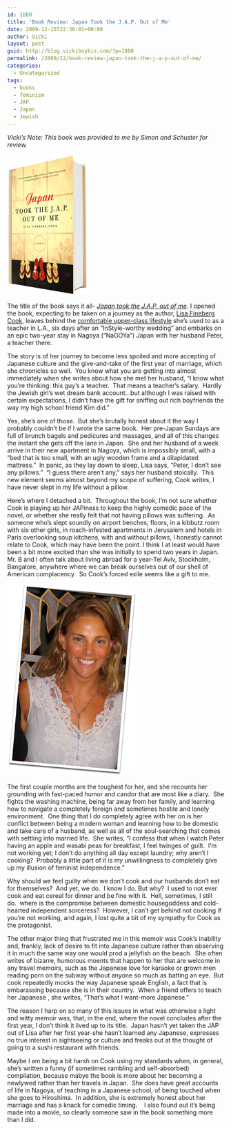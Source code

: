 ```yaml
---
id: 1880
title: 'Book Review: Japan Took the J.A.P. Out of Me'
date: 2009-12-15T22:36:01+00:00
author: Vicki
layout: post
guid: http://blog.vickiboykis.com/?p=1880
permalink: /2009/12/book-review-japan-took-the-j-a-p-out-of-me/
categories:
  - Uncategorized
tags:
  - books
  - feminism
  - JAP
  - Japan
  - Jewish
---
```

_Vicki&#8217;s Note: This book was provided to me by Simon and Schuster for review._ 

[<img class="aligncenter size-full wp-image-1893" title="japan jap" src="https://raw.githubusercontent.com/veekaybee/wlb/gh-pages/assets/images/2009/12/japan-jap.png" alt="japan jap" width="188" height="325" />](https://raw.githubusercontent.com/veekaybee/wlb/gh-pages/assets/images/2009/12/japan-jap.png)

The title of the book says it all- [_Japan took the J.A.P. out of me_](http://www.amazon.com/Japan-Took-J-P-Out/dp/1439110034). I opened the book, expecting to be taken on a journey as the author, [Lisa Fineberg Cook](http://www.lisafinebergcook.com/), leaves behind the [comfortable upper-class lifestyle](http://en.wikipedia.org/wiki/Jewish-American_princess) she&#8217;s used to as a teacher in L.A., six days after an &#8220;InStyle-worthy wedding&#8221; and embarks on an epic two-year stay in Nagoya (&#8220;NaGOYa&#8221;) Japan with her husband Peter, a teacher there.

The story is of her journey to become less spoiled and more accepting of Japanese culture and the give-and-take of the first year of marriage, which she chronicles so well.  You know what you are getting into almost immediately when she writes about how she met her husband, &#8220;I know what you&#8217;re thinking: this guy&#8217;s a teacher.  That means a teacher&#8217;s salary.  Hardly the Jewish girl&#8217;s wet dream bank account&#8230;but although I was raised with certain expectations, I didn&#8217;t have the gift for sniffing out rich boyfriends the way my high school friend Kim did.&#8221;

Yes, she&#8217;s one of those.  But she&#8217;s brutally honest about it the way I probably couldn&#8217;t be if I wrote the same book.  Her pre-Japan Sundays are full of brunch bagels and pedicures and massages, and all of this changes the instant she gets off the lane in Japan.  She and her husband of a week arrive in their new apartment in Nagoya, which is impossibly small, with a &#8220;bed that is too small, with an ugly wooden frame and a dilapidated mattress.&#8221;  In panic, as they lay down to sleep, Lisa says, &#8220;Peter, I don&#8217;t see any pillows.&#8221;  &#8220;I guess there aren&#8217;t any,&#8221; says her husband stoically.  This new element seems almost beyond my scope of suffering, Cook writes, I have never slept in my life without a pillow.

Here&#8217;s where I detached a bit.  Throughout the book, I&#8217;m not sure whether Cook is playing up her JAPiness to keep the highly comedic pace of the novel, or whether she really felt that not having pillows was suffering.  As someone who&#8217;s slept soundly on airport benches, floors, in a kibbutz room with six other girls, in roach-infested apartments in Jerusalem and hotels in Paris overlooking soup kitchens, with and without pillows, I honestly cannot relate to Cook, which may have been the point. I think I at least would have been a bit more excited than she was initially to spend two years in Japan.  Mr. B and I often talk about living abroad for a year-Tel Aviv, Stockholm, Bangalore, anywhere where we can break ourselves out of our shell of American complacency.  So Cook&#8217;s forced exile seems like a gift to me.

[<img class="aligncenter size-full wp-image-1895" title="lisafeinbergcook" src="https://raw.githubusercontent.com/veekaybee/wlb/gh-pages/assets/images/2009/12/lisafeinbergcook.jpg" alt="lisafeinbergcook" width="301" height="444" />](https://raw.githubusercontent.com/veekaybee/wlb/gh-pages/assets/images/2009/12/lisafeinbergcook.jpg)

The first couple months are the toughest for her, and she recounts her grounding with fast-paced humor and candor that are most like a diary.  She fights the washing machine, being far away from her family, and learning how to navigate a completely foreign and sometimes hostile and lonely environment.  One thing that I do completely agree with her on is her conflict between being a modern woman and learning how to be domestic and take care of a husband, as well as all of the soul-searching that comes with settling into married life.  She writes, &#8220;I confess that when I watch Peter having an apple and wasabi peas for breakfast, I feel twinges of guilt.  I&#8217;m not working yet; I don&#8217;t do anything all day except laundry; why aren&#8217;t I cooking?  Probably a little part of it is my unwillingness to completely give up my illusion of feminist independence.&#8221;

Why should we feel guilty when we don&#8217;t cook and our husbands don&#8217;t eat for themselves?  And yet, we do.  I know I do. But why?  I used to not ever cook and eat cereal for dinner and be fine with it.  Hell, sometimes, I still do.  where is the compromise between domestic housegoddess and cold-hearted independent sorceress?  However, I can&#8217;t get behind not cooking if you&#8217;re not working, and again, I lost quite a bit of my sympathy for Cook as the protagonist.

The other major thing that frustrated me in this memoir was Cook&#8217;s inability and, frankly, lack of desire to fit into Japanese culture rather than observing it in much the same way one would prod a jellyfish on the beach.  She often writes of bizarre, humorous moents that happen to her that are welcome in any travel memoirs, such as the Japanese love for karaoke or grown men reading porn on the subway without anyone so much as batting an eye.  But cook repeatedly mocks the way Japanese speak English, a fact that is embarassing because she is in their country.  When a friend offers to teach her Japanese , she writes, &#8220;That&#8217;s what I want-more Japanese.&#8221;

The reason I harp on so many of this issues in what was otherwise a light and witty memoir was, that, in the end, where the novel concludes after the first year, I don&#8217;t think it lived up to its title.  Japan hasn&#8217;t yet taken the JAP out of Lisa after her first year-she hasn&#8217;t learned any Japanese, expresses no true interest in sightseeing or culture and freaks out at the thought of going to a sushi restaurant with friends.

Maybe I am being a bit harsh on Cook using my standards when, in general, she&#8217;s written a funny (if sometimes rambling and self-absorbed) compilation, because mabye the book is more about her becoming a newlywed rather than her travels in Japan.  She does have great accounts of life in Nagoya, of teaching in a Japanese school, of being touched when she goes to Hiroshima.  In addition, she is extremely honest about her marriage and has a knack for comedic timing.    I also found out it&#8217;s being made into a movie, so clearly someone saw in the book something more than I did.